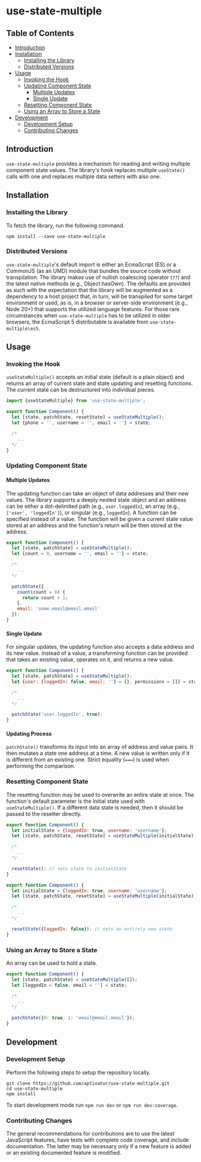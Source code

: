 # use-state-multiple

## Table of Contents

* [Introduction](#introduction)
* [Installation](#installation)
  * [Installing the Library](#installing-the-library)
  * [Distributed Versions](#distributed-versions)
* [Usage](#usage)
  * [Invoking the Hook](#invoking-the-hook)
  * [Updating Component State](#updating-component-state)
    * [Multiple Updates](#multiple-updates)
    * [Single Update](#single-update)
  * [Resetting Component State](#resetting-component-state)
  * [Using an Array to Store a State](#using-an-array-to-store-a-state)
* [Development](#development)
  * [Development Setup](#development-setup)
  * [Contributing Changes](#contributing-changes)

## Introduction

`use-state-multiple` provides a mechanism for reading and writing multiple component state
values.  The library's hook replaces multiple `useState()` calls with one and replaces multiple
data setters with also one.

## Installation

### Installing the Library

To fetch the library, run the following command.

```
npm install --save use-state-multiple
```

### Distributed Versions

`use-state-multiple`'s default import is either an EcmaScript (ES) or a CommonJS (as an UMD)
module that bundles the source code without transpilation. The library makes use of nullish
coalescing operator (`??`) and the latest native methods (e.g., Object.hasOwn). The defaults are
provided as such with the expectation that the library will be augmented as a dependency to
a host project that, in turn, will be transpiled for some target environment or used, as is,
in a browser or server-side environment (e.g., Node 20+) that supports the utilized language
features.  For those rare circumstances when `use-state-multiple` has to be utilized in older
browsers, the EcmaScript 5 distributable is available from `use-state-multiple\es5`.

## Usage

### Invoking the Hook

`useStateMultiple()` accepts an initial state (default is a plain object) and returns
an array of current state and state updating and resetting functions.  The current state
can be destructured into individual pieces.

```javascript
import {useStateMultiple} from 'use-state-multiple';

export function Component() {
  let [state, patchState, resetState] = useStateMultiple();
  let {phone = '', username = '', email = ''} = state;

  /*
    ...
  */
}
```

### Updating Component State

#### Multiple Updates

The updating function can take an object of data addresses and their new values.  The
library supports a deeply nested state object and an address can be either a dot-delimited
path (e.g., `user.loggedIn`), an array (e.g., `['user', 'loggedIn']`), or singular
(e.g., `loggedIn`).  A function can be specified instead of a value.  The function will
be given a current state value stored at an address and the function's return will be
then stored at the address.

```javascript
export function Component() {
  let [state, patchState] = useStateMultiple();
  let {count = 0, username = '', email = ''} = state;

  /*
    ...
  */

  patchState({
    count(count = 0) {
      return count + 1;
    },
    email: 'some.email@email.email'
  });
}
```

#### Single Update

For singular updates, the updating function also accepts a data address and its new value.
Instead of a value, a transforming function can be provided that takes an existing value,
operates on it, and returns a new value.

```javascript
export function Component() {
  let [state, patchState] = useStateMultiple();
  let {user: {loggedIn: false, email: ''} = {}, permissions = []} = state;

  /*
    ...
  */

  patchState('user.loggedIn', true);
}
```

#### Updating Process

`patchState()` transforms its input into an array of address and value pairs.  It then
mutates a state one address at a time.  A new value is written only if it is different
from an existing one.  Strict equality (`===`) is used when performing the comparison.

### Resetting Component State

The resetting function may be used to overwrite an entire state at once.  The function's
default parameter is the initial state used with `useStateMultiple()`.  If a different
data state is needed, then it should be passed to the resetter directly.

```javascript
export function Component() {
  let initialState = {loggedIn: true, username: 'username'};
  let [state, patchState, resetState] = useStateMultiple(initialState);

  /*
    ...
  */

  resetState(); // sets state to initialState
}
```

```javascript
export function Component() {
  let initialState = {loggedIn: true, username: 'username'};
  let [state, patchState, resetState] = useStateMultiple(initialState);

  /*
    ...
  */

  resetState({loggedIn: false}); // sets an entirely new state
}
```

### Using an Array to Store a State

An array can be used to hold a state.

```javascript
export function Component() {
  let [state, patchState] = useStateMultiple([]);
  let [loggedIn = false, email = ''] = state;

  /*
    ...
  */

  patchState({0: true, 1: 'email@email.email'});
}
```

## Development

### Development Setup

Perform the following steps to setup the repository locally.

```
git clone https://github.com/aptivator/use-state-multiple.git
cd use-state-multiple
npm install
```

To start development mode run `npm run dev` or `npm run dev:coverage`.

### Contributing Changes

The general recommendations for contributions are to use the latest JavaScript
features, have tests with complete code coverage, and include documentation.
The latter may be necessary only if a new feature is added or an existing documented
feature is modified.
